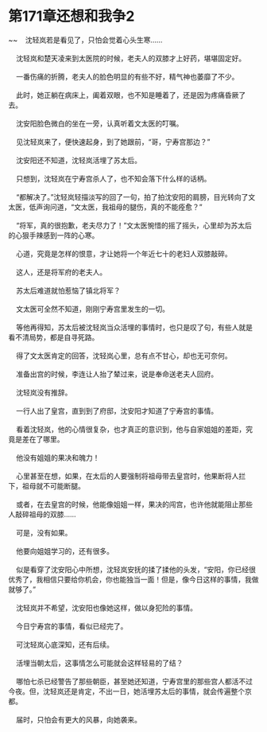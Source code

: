 # 第171章还想和我争2
~~&nbsp;&nbsp;&nbsp;&nbsp;沈轻岚若是看见了，只怕会觉着心头生寒……<br><br>&nbsp;&nbsp;&nbsp;&nbsp;沈轻岚和楚天凌来到太医院的时候，老夫人的双膝才上好药，堪堪固定好。<br><br>&nbsp;&nbsp;&nbsp;&nbsp;一番伤痛的折腾，老夫人的脸色明显的有些不好，精气神也萎靡了不少。<br><br>&nbsp;&nbsp;&nbsp;&nbsp;此时，她正躺在病床上，阖着双眼，也不知是睡着了，还是因为疼痛昏厥了去。<br><br>&nbsp;&nbsp;&nbsp;&nbsp;沈安阳脸色微白的坐在一旁，认真听着文太医的叮嘱。<br><br>&nbsp;&nbsp;&nbsp;&nbsp;见沈轻岚来了，便快速起身，到了她跟前，“哥，宁寿宫那边？”<br><br>&nbsp;&nbsp;&nbsp;&nbsp;沈安阳还不知道，沈轻岚活埋了苏太后。<br><br>&nbsp;&nbsp;&nbsp;&nbsp;只想到，沈轻岚在宁寿宫杀人了，也不知会落下什么样的话柄。<br><br>&nbsp;&nbsp;&nbsp;&nbsp;“都解决了。”沈轻岚轻描淡写的回了一句，拍了拍沈安阳的肩膀，目光转向了文太医，低声询问道，“文太医，我祖母的腿伤，真的不能痊愈？”<br><br>&nbsp;&nbsp;&nbsp;&nbsp;“将军，真的很抱歉，老夫尽力了！”文太医惋惜的摇了摇头，心里却为苏太后的心狠手辣感到一阵的心寒。<br><br>&nbsp;&nbsp;&nbsp;&nbsp;心道，究竟是怎样的恨意，才让她将一个年近七十的老妇人双膝敲碎。<br><br>&nbsp;&nbsp;&nbsp;&nbsp;这人，还是将军府的老夫人。<br><br>&nbsp;&nbsp;&nbsp;&nbsp;苏太后难道就怕惹恼了镇北将军？<br><br>&nbsp;&nbsp;&nbsp;&nbsp;文太医可全然不知道，刚刚宁寿宫里发生的一切。<br><br>&nbsp;&nbsp;&nbsp;&nbsp;等他再得知，苏太后被沈轻岚当众活埋的事情时，也只是叹了句，有些人就是看不清局势，都是自寻死路。<br><br>&nbsp;&nbsp;&nbsp;&nbsp;得了文太医肯定的回答，沈轻岚心里，总有点不甘心，却也无可奈何。<br><br>&nbsp;&nbsp;&nbsp;&nbsp;准备出宫的时候，李连让人抬了辇过来，说是奉命送老夫人回府。<br><br>&nbsp;&nbsp;&nbsp;&nbsp;沈轻岚没有推辞。<br><br>&nbsp;&nbsp;&nbsp;&nbsp;一行人出了皇宫，直到到了府邸，沈安阳才知道了宁寿宫的事情。<br><br>&nbsp;&nbsp;&nbsp;&nbsp;看着沈轻岚，他的心情很复杂，也才真正的意识到，他与自家姐姐的差距，究竟是差在了哪里。<br><br>&nbsp;&nbsp;&nbsp;&nbsp;他没有姐姐的果决和魄力！<br><br>&nbsp;&nbsp;&nbsp;&nbsp;心里甚至在想，如果，在太后的人要强制将祖母带去皇宫时，他果断将人拦下，祖母就不可能断腿。<br><br>&nbsp;&nbsp;&nbsp;&nbsp;或者，在去皇宫的时候，他能像姐姐一样，果决的闯宫，也许他就能阻止那些人敲碎祖母的双膝……<br><br>&nbsp;&nbsp;&nbsp;&nbsp;可是，没有如果。<br><br>&nbsp;&nbsp;&nbsp;&nbsp;他要向姐姐学习的，还有很多。<br><br>&nbsp;&nbsp;&nbsp;&nbsp;似是看穿了沈安阳心中所想，沈轻岚安抚的揉了揉他的头发，“安阳，你已经很优秀了，我相信只要给你机会，你也能独当一面！但是，像今日这样的事情，我做就够了。”<br><br>&nbsp;&nbsp;&nbsp;&nbsp;沈轻岚并不希望，沈安阳也像她这样，做以身犯险的事情。<br><br>&nbsp;&nbsp;&nbsp;&nbsp;今日宁寿宫的事情，看似已经完了。<br><br>&nbsp;&nbsp;&nbsp;&nbsp;可沈轻岚心底深知，还有后续。<br><br>&nbsp;&nbsp;&nbsp;&nbsp;活埋当朝太后，这事情怎么可能就会这样轻易的了结？<br><br>&nbsp;&nbsp;&nbsp;&nbsp;哪怕七杀已经警告了那些朝臣，甚至她还知道，宁寿宫里的那些宫人都活不过今夜。但，沈轻岚还是肯定，不出一日，她活埋苏太后的事情，就会传遍整个京都。<br><br>&nbsp;&nbsp;&nbsp;&nbsp;届时，只怕会有更大的风暴，向她袭来。<br><br>
                    

<script>_fwqdsqadxfw()</script>
<div><script>_dfwf1dw();</script></div>
<div><script>_dfwf1agdw();</script></div>
                